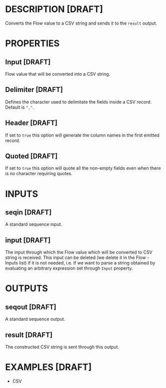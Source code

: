 # DESCRIPTION [DRAFT]

Converts the Flow value to a CSV string and sends it to the `result` output.

# PROPERTIES

## Input [DRAFT]

Flow value that will be converted into a CSV string.

## Delimiter [DRAFT]

Defines the character used to delimitate the fields inside a CSV record. Default is `","`.

## Header [DRAFT]

If set to `true` this option will generate the column names in the first emitted record.

## Quoted [DRAFT]

If set to `true` this option will quote all the non-empty fields even when there is no character requiring quotes.

# INPUTS

## seqin [DRAFT]

A standard sequence input.

## input [DRAFT]

The input through which the Flow value which will be converted to CSV string is received. This input can be deleted (we delete it in the Flow - Inputs list) if it is not needed, i.e. if we want to parse a string obtained by evaluating an arbitrary expression set through `Input` property.

# OUTPUTS

## seqout [DRAFT]

A standard sequence output.

## result [DRAFT]

The constructed CSV string is sent through this output.

# EXAMPLES [DRAFT]

-   CSV
